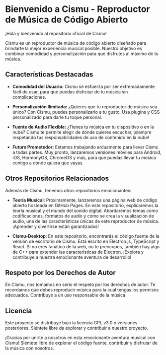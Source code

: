 # Bienvenido a Cismu - Reproductor de Música de Código Abierto

¡Hola y bienvenido al repositorio oficial de Cismu!

Cismu es un reproductor de música de código abierto diseñado para brindarte la mejor experiencia musical posible. Nuestro objetivo es combinar comodidad y personalización para que disfrutes al máximo de tu música.

## Características Destacadas

- **Comodidad del Usuario:** Cismu se esfuerza por ser extremadamente fácil de usar, para que puedas disfrutar de tu música sin complicaciones.

- **Personalización Ilimitada:** ¿Quieres que tu reproductor de música sea único? Con Cismu, puedes personalizarlo a tu gusto. Usa plugins y CSS personalizado para darle tu toque personal.

- **Fuente de Audio Flexible:** ¿Tienes tu música en tu dispositivo o en la nube? Cismu te permite elegir de dónde quieres escuchar, ¡siempre respetando tus responsabilidades de uso de contenido en la nube!

- **Futuro Prometedor:** Estamos trabajando arduamente para llevar Cismu a todas partes. Muy pronto, lanzaremos versiones móviles para Android, iOS, HarmonyOS, ChromeOS y más, para que puedas llevar tu música contigo a donde quiera que vayas.

## Otros Repositorios Relacionados

Además de Cismu, tenemos otros repositorios emocionantes:

- **Teoría Musical**: Próximamente, lanzaremos una página web de código abierto hosteada en GitHub Pages. En este repositorio, explicaremos la teoría musical y el mundo del sonido digital. Abordaremos temas como codificaciones, formatos de audio y cómo se crea la visualización de audio, una de las características únicas de este reproductor de música. ¡Aprender y divertirse están garantizados!

- **Cismu-Desktop**: En este repositorio, encontrarás el código fuente de la versión de escritorio de Cismu. Está escrito en Electron.js, TypeScript y React. Si no eres fanático de la web, no te preocupes, también hay algo de C++ para extender las características de Electron. ¡Explora y contribuye a nuestra emocionante aventura de desarrollo!

## Respeto por los Derechos de Autor

En Cismu, nos tomamos en serio el respeto por los derechos de autor. Te recordamos que debes reproducir música para la cual tengas los permisos adecuados. Contribuye a un uso responsable de la música.

## Licencia

Este proyecto se distribuye bajo la licencia GPL v3.0 o versiones posteriores. Siéntete libre de explorar y contribuir a nuestro proyecto.

¡Gracias por unirte a nosotros en esta emocionante aventura musical con Cismu! Siéntete libre de explorar el código fuente, contribuir y disfrutar de la música con nosotros.
